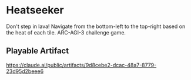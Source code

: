 # Heatseeker
Don't step in lava! Navigate from the bottom-left to the top-right based on the heat of each tile. ARC-AGI-3 challenge game.

## Playable Artifact
https://claude.ai/public/artifacts/9d8cebe2-dcac-48a7-8779-23d95d2beee6

